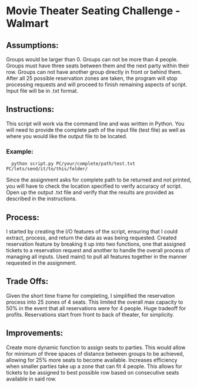 # Movie Theater Seating Challenge - Walmart

## Assumptions:

Groups would be larger than 0.
Groups can not be more than 4 people.
Groups must have three seats between them and the next party within their row.
Groups can not have another group directly in front or behind them.
After all 25 possible reservation zones are taken, the program will stop processing requests and will proceed to finish remaining aspects of script.
Input file will be in .txt format.

## Instructions:

This script will work via the command line and was written in Python.
You will need to provide the complete path of the input file (test file) as well as where you would like the output file to be located.

  ### Example:
  
      python script.py PC/your/complete/path/test.txt  PC/lets/send/it/to/this/folder/
  
Since the assignment asks for complete path to be returned and not printed, you will have to check the location specified to verify accuracy of script.
Open up the output .txt file and verify that the results are provided as described in the instructions.

## Process:

I started by creating the I/O features of the script, ensuring that I could extract, process, and return the data as was being requested.
Created reservation feature by breaking it up into two functions, one that assigned tickets to a reservation request and another to handle the overall process of managing all inputs.
Used main() to pull all features together in the manner requested in the assignment. 

## Trade Offs:

Given the short time frame for completing, I simplified the reservation process into 25 zones of 4 seats. 
This limited the overall max capacity to 50% in the event that all reservations were for 4 people. Huge tradeoff for profits.
Reservations start from front to back of theater, for simplicity. 

## Improvements:

Create more dynamic function to assign seats to parties. 
  This would allow for minimum of three spaces of distance between groups to be achieved, allowing for 25% more seats to become available.
  Increases efficiency when smaller parties take up a zone that can fit 4 people.
  This allows for tickets to be assigned to best possible row based on consecutive seats available in said row.
